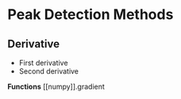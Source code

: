 # Peak Detection Methods

## Derivative
- First derivative
- Second derivative

**Functions**
[[numpy]].gradient